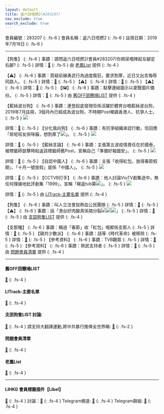 ```yaml
---
layout: default
title: 返六日唔撚2(#283207)
nav_exclude: true
search_exclude: true
---
```


會員編號：283207
{: .fs-6 }
會員名稱：返六日唔撚2
{: .fs-6 }
註冊日期：2019年7月18日
{: .fs-6 }

---

<div class="code-example" markdown="1">

【狗隻】
{: .fs-6 }
事蹟：請問返六日唔撚2(會員#283207)你屙尿嗰陣起左腳定右腳?
{: .fs-5 }
詳情：[🔗](https://lih.kg/1924848)
{: .fs-5 }
由 [老鳳List](#老鳳list) 提供
{: .fs-4 }

</div>
<div class="code-example" markdown="1">

【⚠️】
{: .fs-6 }
事蹟：質疑前線勇武行為過度瘋狂，要求割蓆，近日又出言侮辱同路人。
{: .fs-5 }
詳情：[🔗](https://lih.kg/arDLkCV)
{: .fs-5 }
【⚠️】
{: .fs-6 }
詳情：[🔗](https://lih.kg/fcvxOT)
{: .fs-5 }
【⚠️】
{: .fs-6 }
詳情：[🔗](https://lih.kg/aHbFqeV)
{: .fs-5 }
【🖼️】
{: .fs-6 }
事蹟：點擊連結圖示以瀏覽圖片備份。
{: .fs-5 }
詳情：[🔗](https://filedn.eu/l9Hq1YKLkJ4m0VSXcdcfUaJ/LIHKG_on99/on9_son_2020/283207)
{: .fs-5 }
由 [舊OFF囝戇鳩LIST](#舊off囝戇鳩list) 提供
{: .fs-4 }

</div>
<div class="code-example" markdown="1">

【藍絲波台狗】
{: .fs-6 }
事蹟：連登起底發現佢係活躍於體育台嘅藍絲波台狗，2019年7月註冊，3個月內已經成為波台狗，不時開Post嘲諷香港人、抗爭人士。
{: .fs-5 }
![](https://na.cx/i/FrT8K2M.jpg)


詳情：[🔗](https://lihkg.com/profile/283207)
{: .fs-5 }
【分化風向狗】
{: .fs-6 }
事蹟：有抗爭組織承認行動，佢回應「屌呢班友係咪癲，想割蓆了![](https://cdn.lihkg.com/assets/faces/lny/dead.gif)」。
{: .fs-5 }
![](https://na.cx/i/yxqi7hq.jpg)


詳情：[🔗](https://lih.kg/arDLkCV)
{: .fs-5 }
【藍絲言論】
{: .fs-6 }
事蹟：主張第五波疫情責任在於國泰，被標籤師狙擊時貼返該標籤師舊Post，宣稱自己「準備好報國安」。
{: .fs-5 }
![](https://na.cx/i/hvSp2Pr.jpg)


詳情：[🔗](https://lih.kg/birRQfV)
{: .fs-5 }
【自認中國人】
{: .fs-6 }
事蹟：主張「收得紅包，放得春節假期」、「十月一號放假」就係「中國人」。
{: .fs-5 }
![](https://na.cx/i/nD7Nf9r.jpg)


詳情：[🔗](https://lih.kg/2857294)
{: .fs-5 }
【CCTVB打手】
{: .fs-6 }
事蹟：他人討論ViuTV劇集途中，無任何理據地批評劇集「1999」，宣稱「睇返tvb算![](https://cdn.lihkg.com/assets/faces/normal/dead.gif)」。
{: .fs-5 }
![](https://na.cx/i/wVbY7f6.jpg)


詳情：[🔗](https://lih.kg/atKtGuV)
{: .fs-5 }
由 [LITrack-主要名單](#litrack-主要名單) 提供
{: .fs-4 }

</div>
<div class="code-example" markdown="1">

【狗隻】
{: .fs-6 }
事蹟：叫人立法會投熱血公民團隊
{: .fs-5 }
詳情：[🔗](https://lih.kg/2102368)
{: .fs-5 }
【⚠️】
{: .fs-6 }
事蹟：話「港台好肉酸真係搞分裂![](https://cdn.lihkg.com/assets/faces/normal/dead.gif)![](https://cdn.lihkg.com/assets/faces/normal/dead.gif)![](https://cdn.lihkg.com/assets/faces/normal/dead.gif)」
{: .fs-5 }
詳情：[🔗](https://lih.kg/fkLPKT)
{: .fs-5 }
由 [支囝狗隻LIST](#支囝狗隻list-討論) 提供
{: .fs-4 }

</div>
<div class="code-example" markdown="1">

【支那種】
{: .fs-6 }
事蹟：稱過「春節」收「紅包」嘅都係支那人
{: .fs-5 }
詳情：[🔗](https://lih.kg/2857294)
{: .fs-5 }
【親共少數派】
{: .fs-6 }
事蹟：話等《時代革命》被移除
{: .fs-5 }
詳情：[🔗](https://lih.kg/aRhcOrV)
{: .fs-5 }
【參考資料】
{: .fs-6 }
事蹟：TVB觀眾
{: .fs-5 }
詳情：[🔗](https://lih.kg/atKtGuV)
{: .fs-5 }
【參考資料】
{: .fs-6 }
事蹟：熱民支持者
{: .fs-5 }
詳情：[🔗](https://lih.kg/2307644)
{: .fs-5 }
由 [問題會員清單](#問題會員清單) 提供
{: .fs-4 }

</div>

---

#### 舊OFF囝戇鳩LIST
[🔗](https://bit.ly/lihkg_on9_list)
{: .fs-4 }
#### LITrack-主要名單
[🔗](http://tiny.cc/LITrack_GS)
{: .fs-4 }
#### 支囝狗隻LIST 討論: 
[🔗](https://lih.kg/2908480)
{: .fs-4 }
請支持大翻譯運動,將中共暴行推俾全世界睇: [🔗](https://twitter.com/tgtm_official)
{: .fs-2 }
#### 問題會員清單
[🔗](https://github.com/V4KFDgEw8T/rccnmlhnzv)
{: .fs-4 }
#### 老鳳List
[🔗](https://lihkg.com/thread/2808424)
{: .fs-4 }

---

#### LIHKG 會員標籤插件【Libel】
[🔗](https://kitce.github.io/libel)
{: .fs-4 }
討論：[🔗](https://lih.kg/2841778)
{: .fs-4 }
Telegram頻道: [🔗](https://t.me/LibelOfficialChannel)
{: .fs-4 }
Telegram群組: [🔗](https://t.me/LibelOfficialGroup)
{: .fs-4 }
